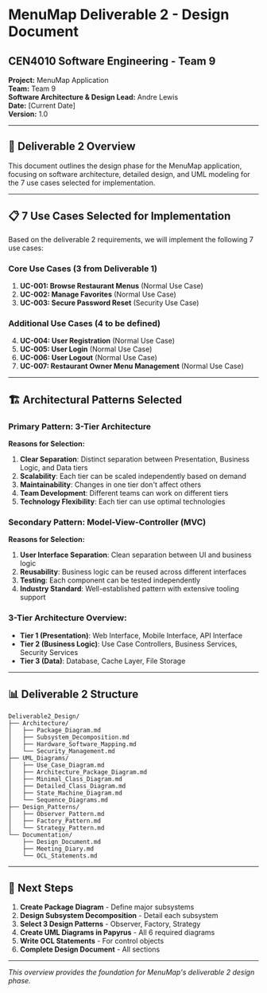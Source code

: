 # MenuMap Deliverable 2 - Design Document
## CEN4010 Software Engineering - Team 9

**Project:** MenuMap Application  
**Team:** Team 9  
**Software Architecture & Design Lead:** Andre Lewis  
**Date:** [Current Date]  
**Version:** 1.0  

---

## 🎯 Deliverable 2 Overview

This document outlines the design phase for the MenuMap application, focusing on software architecture, detailed design, and UML modeling for the 7 use cases selected for implementation.

---

## 📋 7 Use Cases Selected for Implementation

Based on the deliverable 2 requirements, we will implement the following 7 use cases:

### **Core Use Cases (3 from Deliverable 1)**
1. **UC-001: Browse Restaurant Menus** (Normal Use Case)
2. **UC-002: Manage Favorites** (Normal Use Case)  
3. **UC-003: Secure Password Reset** (Security Use Case)

### **Additional Use Cases (4 to be defined)**
4. **UC-004: User Registration** (Normal Use Case)
5. **UC-005: User Login** (Normal Use Case)
6. **UC-006: User Logout** (Normal Use Case)
7. **UC-007: Restaurant Owner Menu Management** (Normal Use Case)

---

## 🏗️ Architectural Patterns Selected

### **Primary Pattern: 3-Tier Architecture**
**Reasons for Selection:**
1. **Clear Separation**: Distinct separation between Presentation, Business Logic, and Data tiers
2. **Scalability**: Each tier can be scaled independently based on demand
3. **Maintainability**: Changes in one tier don't affect others
4. **Team Development**: Different teams can work on different tiers
5. **Technology Flexibility**: Each tier can use optimal technologies

### **Secondary Pattern: Model-View-Controller (MVC)**
**Reasons for Selection:**
1. **User Interface Separation**: Clean separation between UI and business logic
2. **Reusability**: Business logic can be reused across different interfaces
3. **Testing**: Each component can be tested independently
4. **Industry Standard**: Well-established pattern with extensive tooling support

### **3-Tier Architecture Overview:**
- **Tier 1 (Presentation)**: Web Interface, Mobile Interface, API Interface
- **Tier 2 (Business Logic)**: Use Case Controllers, Business Services, Security Services
- **Tier 3 (Data)**: Database, Cache Layer, File Storage

---

## 📊 Deliverable 2 Structure

```
Deliverable2_Design/
├── Architecture/
│   ├── Package_Diagram.md
│   ├── Subsystem_Decomposition.md
│   ├── Hardware_Software_Mapping.md
│   └── Security_Management.md
├── UML_Diagrams/
│   ├── Use_Case_Diagram.md
│   ├── Architecture_Package_Diagram.md
│   ├── Minimal_Class_Diagram.md
│   ├── Detailed_Class_Diagram.md
│   ├── State_Machine_Diagram.md
│   └── Sequence_Diagrams.md
├── Design_Patterns/
│   ├── Observer_Pattern.md
│   ├── Factory_Pattern.md
│   └── Strategy_Pattern.md
└── Documentation/
    ├── Design_Document.md
    ├── Meeting_Diary.md
    └── OCL_Statements.md
```

---

## 🎯 Next Steps

1. **Create Package Diagram** - Define major subsystems
2. **Design Subsystem Decomposition** - Detail each subsystem
3. **Select 3 Design Patterns** - Observer, Factory, Strategy
4. **Create UML Diagrams in Papyrus** - All 6 required diagrams
5. **Write OCL Statements** - For control objects
6. **Complete Design Document** - All sections

---

*This overview provides the foundation for MenuMap's deliverable 2 design phase.*
